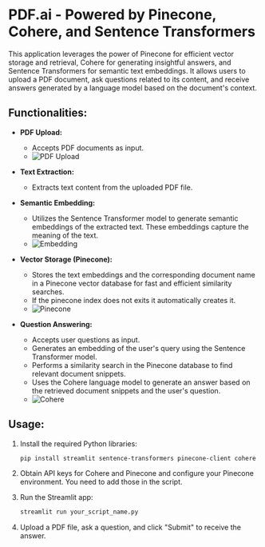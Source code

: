# PDF.ai - Powered by Pinecone, Cohere, and Sentence Transformers

This application leverages the power of Pinecone for efficient vector storage and retrieval, Cohere for generating insightful answers, and Sentence Transformers for semantic text embeddings. It allows users to upload a PDF document, ask questions related to its content, and receive answers generated by a language model based on the document's context.

## Functionalities:

*   **PDF Upload:**
    *   Accepts PDF documents as input.
    *   ![PDF Upload](https://www.geekinstructor.com/wp-content/uploads/2024/12/Add-links-in-PDF-document-for-free.webp)

*   **Text Extraction:**
    *   Extracts text content from the uploaded PDF file.

*   **Semantic Embedding:**
    *   Utilizes the Sentence Transformer model to generate semantic embeddings of the extracted text.  These embeddings capture the meaning of the text.
    *   ![Embedding](https://media.geeksforgeeks.org/wp-content/uploads/cbow-1.png)

*   **Vector Storage (Pinecone):**
    *   Stores the text embeddings and the corresponding document name in a Pinecone vector database for fast and efficient similarity searches.
    *   If the pinecone index does not exits it automatically creates it.
    *   ![Pinecone](https://kajabi-storefronts-production.kajabi-cdn.com/kajabi-storefronts-production/file-uploads/blogs/2147721897/images/85ecfc8-5f3-86f8-5be6-cd27ff01c41_pinecone.jpeg)

*   **Question Answering:**
    *   Accepts user questions as input.
    *   Generates an embedding of the user's query using the Sentence Transformer model.
    *   Performs a similarity search in the Pinecone database to find relevant document snippets.
    *   Uses the Cohere language model to generate an answer based on the retrieved document snippets and the user's question.
    *   ![Cohere](https://cohere.com/logo.svg)



## Usage:

1.  Install the required Python libraries:

    ```bash
    pip install streamlit sentence-transformers pinecone-client cohere PyPDF2
    ```

2.  Obtain API keys for Cohere and Pinecone and configure your Pinecone environment. You need to add those in the script.

3.  Run the Streamlit app:

    ```bash
    streamlit run your_script_name.py
    ```

4.  Upload a PDF file, ask a question, and click "Submit" to receive the answer.
